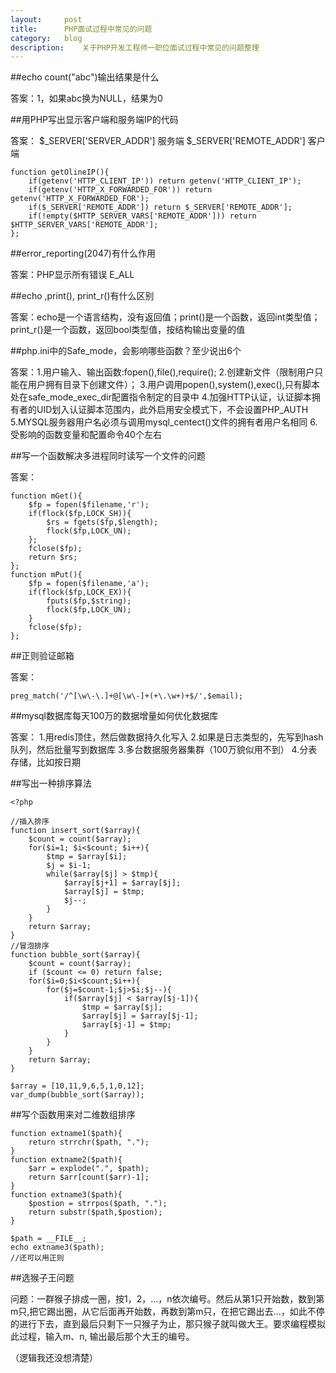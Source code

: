 ```yaml
---
layout:		post
title:		PHP面试过程中常见的问题
category:	blog
description:	关于PHP开发工程师一职位面试过程中常见的问题整理
---
```


##echo count("abc")输出结果是什么

答案：1，如果abc换为NULL，结果为0

##用PHP写出显示客户端和服务端IP的代码

答案：
	$_SERVER['SERVER_ADDR'] 服务端
	$_SERVER['REMOTE_ADDR'] 客户端

	function getOlineIP(){
		if(getenv('HTTP_CLIENT_IP')) return getenv('HTTP_CLIENT_IP');
		if(getenv('HTTP_X_FORWARDED_FOR')) return getenv('HTTP_X_FORWARDED_FOR');
		if($_SERVER['REMOTE_ADDR']) return $_SERVER['REMOTE_ADDR'];
		if(!empty($HTTP_SERVER_VARS['REMOTE_ADDR'])) return $HTTP_SERVER_VARS['REMOTE_ADDR'];
	};

##error_reporting(2047)有什么作用

答案：PHP显示所有错误 E_ALL

##echo ,print(), print_r()有什么区别

答案：echo是一个语言结构，没有返回值；print()是一个函数，返回int类型值；print_r()是一个函数，返回bool类型值，按结构输出变量的值

##php.ini中的Safe_mode，会影响哪些函数？至少说出6个

答案：1.用户输入、输出函数:fopen(),file(),require();
          2.创建新文件（限制用户只能在用户拥有目录下创建文件）；
          3.用户调用popen(),system(),exec(),只有脚本处在safe_mode_exec_dir配置指令制定的目录中
          4.加强HTTP认证，认证脚本拥有者的UID划入认证脚本范围内，此外启用安全模式下，不会设置PHP_AUTH
          5.MYSQL服务器用户名必须与调用mysql_centect()文件的拥有者用户名相同
          6.受影响的函数变量和配置命令40个左右

##写一个函数解决多进程同时读写一个文件的问题

答案：

	function mGet(){
		$fp = fopen($filename,'r');
		if(flock($fp,LOCK_SH)){
			$rs = fgets($fp,$length);
			flock($fp,LOCK_UN);
		};
		fclose($fp);
		return $rs;
	};
	function mPut(){
		$fp = fopen($filename,'a');
		if(flock($fp,LOCK_EX)){
			fputs($fp,$string);
			flock($fp,LOCK_UN);
		}
		fclose($fp);
	};

##正则验证邮箱

答案：

	preg_match('/^[\w\-\.]+@[\w\-]+(+\.\w+)+$/',$email);

##mysql数据库每天100万的数据增量如何优化数据库

答案：  1.用redis顶住，然后做数据持久化写入
	2.如果是日志类型的，先写到hash队列，然后批量写到数据库
	3.多台数据服务器集群（100万貌似用不到）
	4.分表存储，比如按日期

##写出一种排序算法
	
	<?php

	//插入排序
	function insert_sort($array){
	    $count = count($array);
	    for($i=1; $i<$count; $i++){
	        $tmp = $array[$i];
	        $j = $i-1;
	        while($array[$j] > $tmp){
	            $array[$j+1] = $array[$j];
	            $array[$j] = $tmp;
	            $j--;
	        }
	    }
	    return $array;
	}
	//冒泡排序
	function bubble_sort($array){
	    $count = count($array);
	    if ($count <= 0) return false;
	    for($i=0;$i<$count;$i++){
	        for($j=$count-1;$j>$i;$j--){
	            if($array[$j] < $array[$j-1]){
	                $tmp = $array[$j];
	                $array[$j] = $array[$j-1];
	                $array[$j-1] = $tmp;
	            }
	        }
	    }
	    return $array;
	}

	$array = [10,11,9,6,5,1,0,12];
	var_dump(bubble_sort($array));

##写个函数用来对二维数组排序

	function extname1($path){
    	return strrchr($path, ".");
	}
	function extname2($path){
	    $arr = explode(".", $path);
	    return $arr[count($arr)-1];
	}
	function extname3($path){
	    $postion = strrpos($path, ".");
	    return substr($path,$postion);
	}

	$path = __FILE__;
	echo extname3($path);
	//还可以用正则

##选猴子王问题

问题：一群猴子排成一圈，按1，2，...，n依次编号。然后从第1只开始数，数到第m只,把它踢出圈，从它后面再开始数，再数到第m只，在把它踢出去...，如此不停的进行下去，直到最后只剩下一只猴子为止，那只猴子就叫做大王。要求编程模拟此过程，输入m、n, 输出最后那个大王的编号。

（逻辑我还没想清楚）

